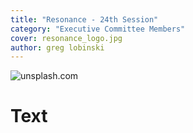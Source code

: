 ```yaml
---
title: "Resonance - 24th Session"
category: "Executive Committee Members"
cover: resonance_logo.jpg
author: greg lobinski
---
```

![unsplash.com](./ex-24.jpg)

# Text
